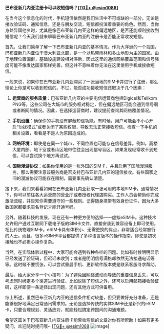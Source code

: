 **巴布亚新几内亚注册卡可以收短信吗？[[TG💪+ @esim1088](https://t.me/s/esim1088)]**

在当今这个信息化的时代，手机短信依然是我们生活中不可或缺的一部分。无论是接收验证码、通知信息，还是与朋友交流，短信都扮演着重要的角色。然而，当你身处异国他乡时，尤其是像巴布亚新几内亚这样的偏远地区，是否还能顺利接收到短信呢？今天我们就来聊聊巴布亚新几内亚的注册卡是否能正常收发短信。

首先，让我们简单了解一下巴布亚新几内亚的基本情况。作为大洋洲的一个岛国，巴布亚新几内亚位于澳大利亚北部，是一个以热带雨林和多山地形为主的国家。由于地理位置偏僻，基础设施建设相对滞后，因此这里的通信网络覆盖范围和信号强度可能不像发达国家那样完善。但这并不意味着你无法在这里使用手机或接收短信。

一般来说，如果你在巴布亚新几内亚购买了一张当地的SIM卡并进行了注册，那么理论上你是可以收到短信的。不过，能否成功接收短信还取决于几个因素：

1. **运营商的服务质量**：巴布亚新几内亚的主要电信运营商包括Digicel和Telikom PNG等。这些公司在大城市的服务相对稳定，但在偏远地区可能会遇到信号弱或者断网的情况。因此，在选择运营商时，建议提前查询其网络覆盖情况。
   
2. **手机设置**：确保你的手机没有屏蔽短信功能。有时候，用户可能会不小心开启“勿扰模式”或者关闭了某些权限，导致无法正常接收短信。检查一下手机的相关设置，看看是不是人为原因造成的。

3. **网络环境**：即使是在同一个城市，不同位置也可能存在信号差异。例如，高楼大厦内部、地下室或者山区地带往往会出现信号盲区。如果发现经常收不到短信，可以尝试换个地方再试试。

4. **国际漫游协议**：如果你使用的是一张外国的SIM卡，并且启用了国际漫游服务，那么需要注意该服务商是否支持巴布亚新几内亚的短信接收。有些国家之间的漫游协议可能存在限制，需要事先确认清楚。

接下来，我们来看看如何在巴布亚新几内亚获取一张可用的本地SIM卡。通常情况下，你可以前往各大运营商的营业厅或者授权代理店购买。工作人员会帮助你完成激活流程，并告知你需要遵守的一些规则。记得随身携带有效身份证件，因为大多数国家都要求实名登记才能开通号码。

另外，随着科技的发展，现在还有一种更方便的选择——虚拟eSIM卡。这种技术允许用户通过互联网下载电子版的SIM卡文件，直接安装到兼容设备上即可使用。相比传统物理SIM卡，eSIM卡具有体积小、无需更换的优点，非常适合经常旅行的人士。而且，很多eSIM卡平台都提供了多种语言版本的操作指南，即使是初次接触也不必担心操作复杂。

当然，在实际体验过程中，大家可能会遇到各种各样的问题。比如有时候明明显示已经发送了验证码，但迟迟未收到；或者是明明信号满格却依然无法接通电话等等。这时候不要慌张，可以尝试重启手机、更新软件版本或是联系客服寻求帮助。

最后，给大家分享一个小技巧：为了避免因网络波动而导致的重要信息丢失，可以考虑同时绑定多个渠道进行验证。比如说除了短信之外，还可以启用邮箱接收验证码，这样即便一条途径出现问题，还有其他方式可供备用。

综上所述，虽然巴布亚新几内亚的通信条件相对较差，但只要做好充分准备，还是能够很好地满足日常通讯需求的。无论是选择传统的实体SIM卡还是新兴的eSIM卡，只要合理规划、灵活应对，就能轻松搞定跨国间的沟通难题。

希望这篇关于巴布亚新几内亚注册卡能否收短信的文章对你有所帮助！如果有更多疑问，欢迎随时提问哦~ [[TG💪+ @esim1088](https://t.me/s/esim1088) ![Image](https://i.postimg.cc/4NQfJmqS/Snipaste-2025-05-13-00-14-12.png)]